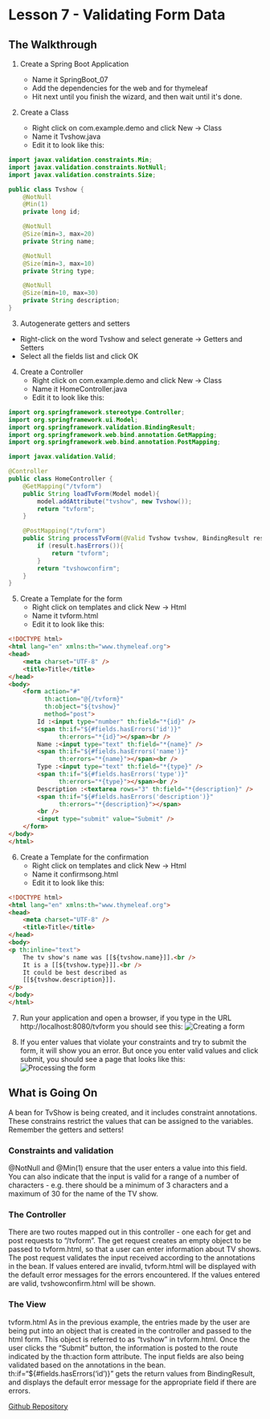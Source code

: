 # Lesson 7 - Validating Form Data 
## The Walkthrough 

1. Create a Spring Boot Application 
	* Name it SpringBoot_07 
	* Add the dependencies for the web and for thymeleaf 
	* Hit next until you finish the wizard, and then wait until it's done.    

2. Create a Class 
	* Right click on com.example.demo and click New -> Class 
	* Name it Tvshow.java 
	* Edit it to look like this: 
```java
import javax.validation.constraints.Min;
import javax.validation.constraints.NotNull;
import javax.validation.constraints.Size;

public class Tvshow {
    @NotNull
    @Min(1)
    private long id;

    @NotNull
    @Size(min=3, max=20)
    private String name;

    @NotNull
    @Size(min=3, max=10)
    private String type;

    @NotNull
    @Size(min=10, max=30)
    private String description;
}
```

3. Autogenerate getters and setters
  * Right-click on the word Tvshow and select generate -> Getters and Setters
  * Select all the fields list and click OK

4. Create a Controller 
	* Right click on com.example.demo and click New -> Class 
	* Name it HomeController.java 
	* Edit it to look like this: 
```java
import org.springframework.stereotype.Controller;
import org.springframework.ui.Model;
import org.springframework.validation.BindingResult;
import org.springframework.web.bind.annotation.GetMapping;
import org.springframework.web.bind.annotation.PostMapping;

import javax.validation.Valid;

@Controller
public class HomeController {
    @GetMapping("/tvform")
    public String loadTvForm(Model model){
        model.addAttribute("tvshow", new Tvshow());
        return "tvform";
    }

    @PostMapping("/tvform")
    public String processTvForm(@Valid Tvshow tvshow, BindingResult result){
        if (result.hasErrors()){
            return "tvform";
        }
        return "tvshowconfirm";
    }
}
```

5. Create a Template for the form
  	* Right click on templates and click New -> Html 
	* Name it tvform.html 
	* Edit it to look like this: 
```html
<!DOCTYPE html>
<html lang="en" xmlns:th="www.thymeleaf.org">
<head>
    <meta charset="UTF-8" />
    <title>Title</title>
</head>
<body>
    <form action="#" 
          th:action="@{/tvform}" 
          th:object="${tvshow}" 
          method="post">
        Id :<input type="number" th:field="*{id}" />
        <span th:if="${#fields.hasErrors('id')}" 
              th:errors="*{id}"></span><br />
        Name :<input type="text" th:field="*{name}" />
        <span th:if="${#fields.hasErrors('name')}" 
              th:errors="*{name}"></span><br />
        Type :<input type="text" th:field="*{type}" />
        <span th:if="${#fields.hasErrors('type')}" 
              th:errors="*{type}"></span><br />
        Description :<textarea rows="3" th:field="*{description}" />
        <span th:if="${#fields.hasErrors('description')}"
              th:errors="*{description}"></span>
        <br />
        <input type="submit" value="Submit" />
    </form>
</body>
</html>
```

6. Create a Template for the confirmation
  	* Right click on templates and click New -> Html 
	* Name it confirmsong.html 
	* Edit it to look like this: 
```html
<!DOCTYPE html>
<html lang="en" xmlns:th="www.thymeleaf.org">
<head>
    <meta charset="UTF-8" />
    <title>Title</title>
</head>
<body>
<p th:inline="text">
    The tv show's name was [[${tvshow.name}]].<br />
    It is a [[${tvshow.type}]].<br />
    It could be best described as
    [[${tvshow.description}]].
</p>
</body>
</html>

```

7. Run your application and open a browser, if you type in the URL http://localhost:8080/tvform you should see this: 
![Creating a form](https://github.com/ajhenley/unofficialguides/blob/master/IntroToSpringBoot/img/Lesson07a.png "Creating a form")

8. If you enter values that violate your constraints and try to submit the form, it will show you an error. But once you enter valid values and click submit, you should see a page that looks like this:  
![Processing the form](https://github.com/ajhenley/unofficialguides/blob/master/IntroToSpringBoot/img/Lesson07b.png "Processing the form")


## What is Going On
A bean for TvShow is being created, and it includes constraint annotations. These constrains restrict the values that can be assigned to the variables. Remember the getters and setters!

### Constraints and validation
@NotNull and @Min(1) ensure that the user enters a value into this field.
You can also indicate that the input is valid for a range of a number of characters - e.g. there should be a minimum of 3 characters and a maximum of 30 for the name of the TV show. 

### The Controller
There are two routes mapped out in this controller - one each for get and post requests to “/tvform”. The get request creates an empty object to be passed to tvform.html, so that a user can enter information about TV shows. 
The post request validates the input received according to the annotations in the bean. If values entered are invalid, tvform.html will be displayed with the default error messages for the errors encountered. If the values entered are valid, tvshowconfirm.html will be shown. 

### The View
tvform.html 
As in the previous example, the entries made by the user are being put into an object that is created in the controller and passed to the html form. This object is referred to as “tvshow” in tvform.html. Once the user clicks the “Submit” button, the information is posted to the route indicated by the th:action form attribute. 
The input fields are also being validated based on the annotations in the bean. 
th:if=“${#fields.hasErrors(‘id’)}” gets the return values from BindingResult, and displays the default error message for the appropriate field if there are errors.
 
[Github Repository](https://github.com/ajhenley/SpringBoot_07)
